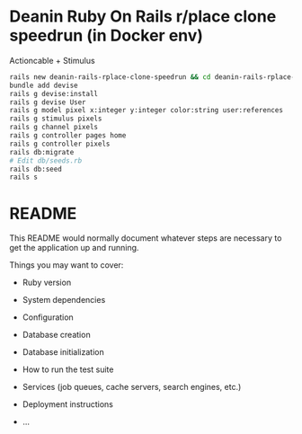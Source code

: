 # Deanin Ruby On Rails r/place clone speedrun (in Docker env)

Actioncable + Stimulus

```bash
rails new deanin-rails-rplace-clone-speedrun && cd deanin-rails-rplace-clone-speedrun && code .
bundle add devise
rails g devise:install
rails g devise User
rails g model pixel x:integer y:integer color:string user:references
rails g stimulus pixels
rails g channel pixels
rails g controller pages home
rails g controller pixels
rails db:migrate
# Edit db/seeds.rb
rails db:seed
rails s
```

# README

This README would normally document whatever steps are necessary to get the
application up and running.

Things you may want to cover:

* Ruby version

* System dependencies

* Configuration

* Database creation

* Database initialization

* How to run the test suite

* Services (job queues, cache servers, search engines, etc.)

* Deployment instructions

* ...
